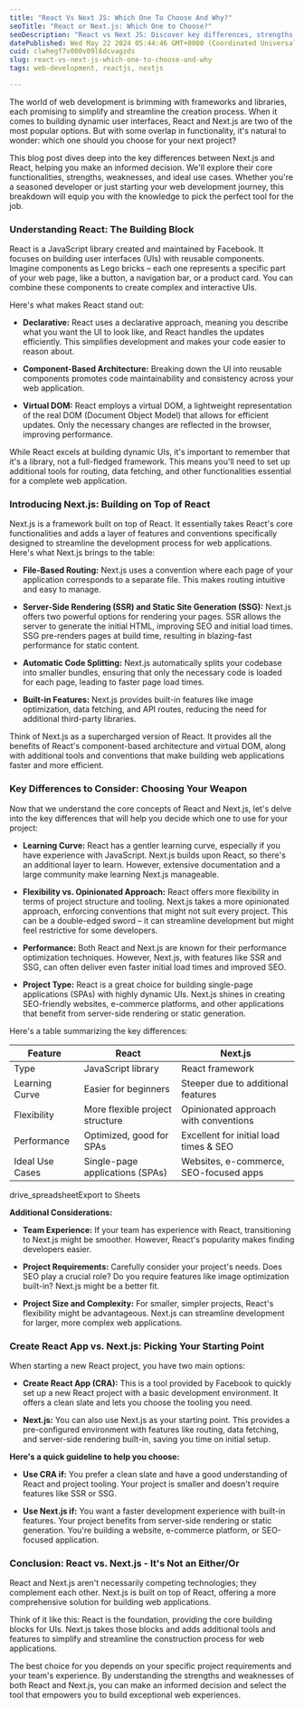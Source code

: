 ```yaml
---
title: "React Vs Next JS: Which One To Choose And Why?"
seoTitle: "React or Next.js: Which One to Choose?"
seoDescription: "React vs Next JS: Discover key differences, strengths, and ideal use cases to choose the best tool for your web development project."
datePublished: Wed May 22 2024 05:44:46 GMT+0000 (Coordinated Universal Time)
cuid: clwhegf7v000v09l6dcvagzds
slug: react-vs-next-js-which-one-to-choose-and-why
tags: web-development, reactjs, nextjs

---
```


The world of web development is brimming with frameworks and libraries, each promising to simplify and streamline the creation process. When it comes to building dynamic user interfaces, React and Next.js are two of the most popular options. But with some overlap in functionality, it's natural to wonder: which one should you choose for your next project?

This blog post dives deep into the key differences between Next.js and React, helping you make an informed decision. We'll explore their core functionalities, strengths, weaknesses, and ideal use cases. Whether you're a seasoned developer or just starting your web development journey, this breakdown will equip you with the knowledge to pick the perfect tool for the job.

### Understanding React: The Building Block

React is a JavaScript library created and maintained by Facebook. It focuses on building user interfaces (UIs) with reusable components. Imagine components as Lego bricks – each one represents a specific part of your web page, like a button, a navigation bar, or a product card. You can combine these components to create complex and interactive UIs.

Here's what makes React stand out:

* **Declarative:** React uses a declarative approach, meaning you describe what you want the UI to look like, and React handles the updates efficiently. This simplifies development and makes your code easier to reason about.
    
* **Component-Based Architecture:** Breaking down the UI into reusable components promotes code maintainability and consistency across your web application.
    
* **Virtual DOM:** React employs a virtual DOM, a lightweight representation of the real DOM (Document Object Model) that allows for efficient updates. Only the necessary changes are reflected in the browser, improving performance.
    

While React excels at building dynamic UIs, it's important to remember that it's a library, not a full-fledged framework. This means you'll need to set up additional tools for routing, data fetching, and other functionalities essential for a complete web application.

### Introducing Next.js: Building on Top of React

Next.js is a framework built on top of React. It essentially takes React's core functionalities and adds a layer of features and conventions specifically designed to streamline the development process for web applications. Here's what Next.js brings to the table:

* **File-Based Routing:** Next.js uses a convention where each page of your application corresponds to a separate file. This makes routing intuitive and easy to manage.
    
* **Server-Side Rendering (SSR) and Static Site Generation (SSG):** Next.js offers two powerful options for rendering your pages. SSR allows the server to generate the initial HTML, improving SEO and initial load times. SSG pre-renders pages at build time, resulting in blazing-fast performance for static content.
    
* **Automatic Code Splitting:** Next.js automatically splits your codebase into smaller bundles, ensuring that only the necessary code is loaded for each page, leading to faster page load times.
    
* **Built-in Features:** Next.js provides built-in features like image optimization, data fetching, and API routes, reducing the need for additional third-party libraries.
    

Think of Next.js as a supercharged version of React. It provides all the benefits of React's component-based architecture and virtual DOM, along with additional tools and conventions that make building web applications faster and more efficient.

### Key Differences to Consider: Choosing Your Weapon

Now that we understand the core concepts of React and Next.js, let's delve into the key differences that will help you decide which one to use for your project:

* **Learning Curve:** React has a gentler learning curve, especially if you have experience with JavaScript. Next.js builds upon React, so there's an additional layer to learn. However, extensive documentation and a large community make learning Next.js manageable.
    
* **Flexibility vs. Opinionated Approach:** React offers more flexibility in terms of project structure and tooling. Next.js takes a more opinionated approach, enforcing conventions that might not suit every project. This can be a double-edged sword – it can streamline development but might feel restrictive for some developers.
    
* **Performance:** Both React and Next.js are known for their performance optimization techniques. However, Next.js, with features like SSR and SSG, can often deliver even faster initial load times and improved SEO.
    
* **Project Type:** React is a great choice for building single-page applications (SPAs) with highly dynamic UIs. Next.js shines in creating SEO-friendly websites, e-commerce platforms, and other applications that benefit from server-side rendering or static generation.
    

Here's a table summarizing the key differences:

| Feature | React | Next.js |
| --- | --- | --- |
| Type | JavaScript library | React framework |
| Learning Curve | Easier for beginners | Steeper due to additional features |
| Flexibility | More flexible project structure | Opinionated approach with conventions |
| Performance | Optimized, good for SPAs | Excellent for initial load times & SEO |
| Ideal Use Cases | Single-page applications (SPAs) | Websites, e-commerce, SEO-focused apps |

drive\_spreadsheetExport to Sheets

**Additional Considerations:**

* **Team Experience:** If your team has experience with React, transitioning to Next.js might be smoother. However, React's popularity makes finding developers easier.
    
* **Project Requirements:** Carefully consider your project's needs. Does SEO play a crucial role? Do you require features like image optimization built-in? Next.js might be a better fit.
    
* **Project Size and Complexity:** For smaller, simpler projects, React's flexibility might be advantageous. Next.js can streamline development for larger, more complex web applications.
    

### Create React App vs. Next.js: Picking Your Starting Point

When starting a new React project, you have two main options:

* **Create React App (CRA):** This is a tool provided by Facebook to quickly set up a new React project with a basic development environment. It offers a clean slate and lets you choose the tooling you need.
    
* **Next.js:** You can also use Next.js as your starting point. This provides a pre-configured environment with features like routing, data fetching, and server-side rendering built-in, saving you time on initial setup.
    

**Here's a quick guideline to help you choose:**

* **Use CRA if:** You prefer a clean slate and have a good understanding of React and project tooling. Your project is smaller and doesn't require features like SSR or SSG.
    
* **Use Next.js if:** You want a faster development experience with built-in features. Your project benefits from server-side rendering or static generation. You're building a website, e-commerce platform, or SEO-focused application.
    

### Conclusion: React vs. Next.js - It's Not an Either/Or

React and Next.js aren't necessarily competing technologies; they complement each other. Next.js is built on top of React, offering a more comprehensive solution for building web applications.

Think of it like this: React is the foundation, providing the core building blocks for UIs. Next.js takes those blocks and adds additional tools and features to simplify and streamline the construction process for web applications.

The best choice for you depends on your specific project requirements and your team's experience. By understanding the strengths and weaknesses of both React and Next.js, you can make an informed decision and select the tool that empowers you to build exceptional web experiences.